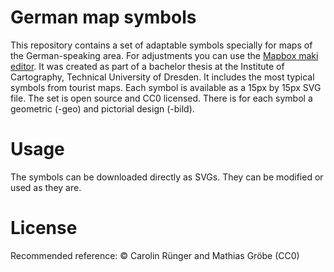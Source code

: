 # German map symbols
This repository contains a set of adaptable symbols specially for maps of the German-speaking area. For adjustments you can use the [Mapbox maki editor](https://labs.mapbox.com/maki-icons/editor/). It was created as part of a bachelor thesis at the Institute of Cartography, Technical University of Dresden. It includes the most typical symbols from tourist maps. Each symbol is available as a 15px by 15px SVG file. The set is open source and CC0 licensed. There is for each symbol a geometric (-geo) and pictorial design (-bild). 

# Usage
The symbols can be downloaded directly as SVGs. They can be modified or used as they are.

# License
Recommended reference: © Carolin Rünger and Mathias Gröbe (CC0)
